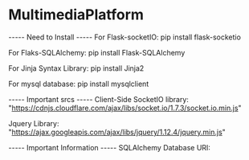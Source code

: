 # MultimediaPlatform

----- Need to Install -----
For Flask-socketIO: pip install flask-socketio

For Flaks-SQLAlchemy: pip install Flask-SQLAlchemy

For Jinja Syntax Library: pip install Jinja2

For mysql database: pip install mysqlclient

----- Important srcs -----
Client-Side SocketIO library: "https://cdnjs.cloudflare.com/ajax/libs/socket.io/1.7.3/socket.io.min.js"

Jquery Library: "https://ajax.googleapis.com/ajax/libs/jquery/1.12.4/jquery.min.js"

----- Important Information -----
SQLAlchemy Database URI: 

